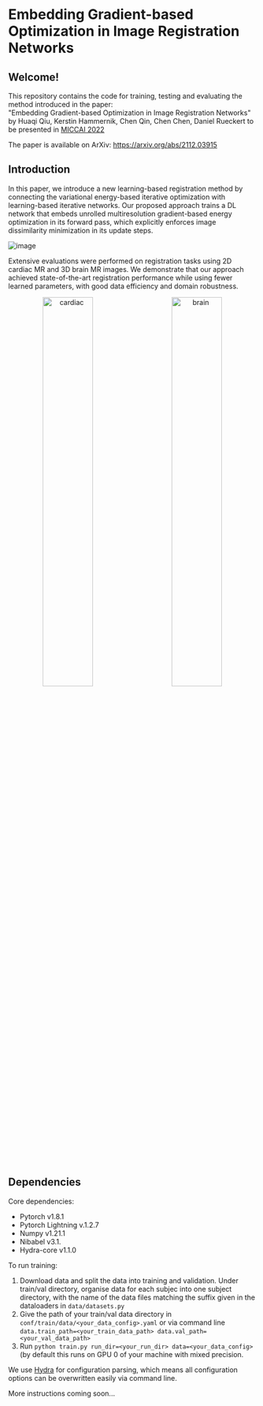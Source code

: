 #  Embedding Gradient-based Optimization in Image Registration Networks

## Welcome!

This repository contains the code for training, testing and evaluating the method introduced in the paper:   
"Embedding Gradient-based Optimization in Image Registration Networks" by Huaqi Qiu, Kerstin Hammernik, Chen Qin, Chen Chen, Daniel Rueckert
 to be presented in [MICCAI 2022](https://conferences.miccai.org/2022/en/)

The paper is available on ArXiv: https://arxiv.org/abs/2112.03915

## Introduction
In this paper, we introduce a new learning-based registration method by connecting the variational energy-based iterative optimization with learning-based iterative networks. Our proposed approach trains a DL network that embeds unrolled multiresolution gradient-based energy optimization in its forward pass, which explicitly enforces image dissimilarity minimization in its update steps.  

![image](https://user-images.githubusercontent.com/17068099/190219234-a8349a8a-f406-4bfd-b257-500e501f6824.png)

Extensive evaluations were performed on registration tasks using 2D cardiac MR and 3D brain MR images. We demonstrate that our approach achieved state-of-the-art registration performance while using fewer learned parameters, with good data efficiency and domain robustness.


<p align="center">
  <img alt="cardiac" src="https://user-images.githubusercontent.com/17068099/190221298-c00c8422-8ff9-47a6-ab73-c0ef16eb643d.png" width="45%">
&nbsp; &nbsp; &nbsp; &nbsp;
  <img alt="brain" src="https://user-images.githubusercontent.com/17068099/190221270-0ac2caef-cf90-44db-933e-8c03df9ef09e.png" width="45%">
</p>


## Dependencies 


Core dependencies:
- Pytorch v1.8.1
- Pytorch Lightning v.1.2.7
- Numpy v1.21.1
- Nibabel v3.1.
- Hydra-core v1.1.0

To run training:
1. Download data and split the data into training and validation. Under train/val directory, organise data for each subjec into one subject directory, with the name of the data files matching the suffix given in the dataloaders in `data/datasets.py`
2. Give the path of your train/val data directory in `conf/train/data/<your_data_config>.yaml` or via command line `data.train_path=<your_train_data_path> data.val_path=<your_val_data_path>`
3. Run `python train.py run_dir=<your_run_dir> data=<your_data_config>` (by default this runs on GPU 0 of your machine with mixed precision.


We use [Hydra](https://hydra.cc/) for configuration parsing, which means all configuration options can be overwritten easily via command line.


More instructions coming soon...
